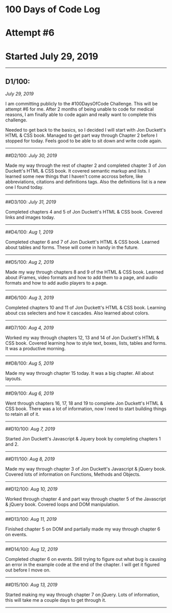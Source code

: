 # 100 Days of Code Log  
# Attempt #6
# Started July 29, 2019

---

## D1/100:
*July 29, 2019*

I am committing publicly to the #100DaysOfCode Challenge. This will be attempt #6 for me. After 2 months of being unable to code for medical reasons, I am finally able to code again and really want to complete this challenge. 

Needed to get back to the basics, so I decided I will start with Jon Duckett's HTML & CSS book. Managed to get part way through Chapter 2 before I stopped for today.  Feels good to be able to sit down and write code again. 

---

##D2/100: 
*July 30, 2019*

Made my way through the rest of chapter 2 and completed chapter 3 of Jon Duckett's HTML & CSS book. It covered semantic markup and lists. I learned some new things that I haven't come accross before, like abbreviations, citations and definitions tags. Also the definitions list is a new one I found today. 

---

##D3/100:
*July 31, 2019*

Completed chapters 4 and 5 of Jon Duckett's HTML & CSS book. Covered links and images today. 

---

##D4/100: 
*Aug 1, 2019*

Completed chapter 6 and 7 of Jon Duckett's HTML & CSS book. Learned about tables and forms. These will come in handy in the future. 

---

##D5/100:
*Aug 2, 2019*

Made my way through chapters 8 and 9 of the HTML & CSS book. Learned about iFrames, video formats and how to add them to a page, and audio formats and how to add audio players to a page. 

---

##D6/100:
*Aug 3, 2019*

Completed chapters 10 and 11 of Jon Duckett's HTML & CSS book. Learning about css selecters and how it cascades. Also learned about colors. 

---

##D7/100:
*Aug 4, 2019*

Worked my way through chapters 12, 13 and 14 of Jon Duckett's HTML & CSS book. Covered learning how to style text, boxes, lists, tables and forms. It was a productive morning. 

---

##D8/100:
*Aug 5, 2019*

Made my way through chapter 15 today. It was a big chapter. All about layouts. 

---

##D9/100:
*Aug 6, 2019*

Went through chapters 16, 17, 18 and 19 to complete Jon Duckett's HTML & CSS book. There was a lot of information, now I need to start building things to retain all of it. 

---

##D10/100: 
*Aug 7, 2019*

Started Jon Duckett's Javascript & Jquery book by completing chapters 1 and 2. 

---

##D11/100:
*Aug 8, 2019*

Made my way through chapter 3 of Jon Duckett's Javascript & jQuery book. Covered lots of information on Functions, Methods and Objects. 

---

##D12/100:
*Aug 10, 2019*

Worked through chapter 4 and part way through chapter 5 of the Javascript & jQuery book. Covered loops and DOM manipulation. 

---

##D13/100:
*Aug 11, 2019*

Finished chapter 5 on DOM and partially made my way through chapter 6 on events. 

---

##D14/100:
*Aug 12, 2019*

Completed chapter 6 on events. Still trying to figure out what bug is causing an error in the example code at the end of the chapter. I will get it figured out before I move on. 

---

##D15/100:
*Aug 13, 2019*

Started making my way through chapter 7 on jQuery. Lots of information, this will take me a couple days to get through it. 

---